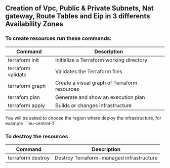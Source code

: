 ## Creation of Vpc, Public & Private Subnets, Nat gateway, Route Tables and Eip in 3 differents Availability Zones

### To create resources run these commands:

| Command  			 | Description 									|
|--------------------|----------------------------------------------|
| terraform init 	 | Initialize a Terraform working directory		|
| terraform validate | Validates the Terraform files 				|
| terraform graph 	 | Create a visual graph of Terraform resources |
| terrafom plan		 | Generate and show an execution plan 			|
| terraform apply 	 | Builds or changes infrastructure 			|
	
You will be asked to choose the region where deploy the infrastructure, for example ```eu-central-1``

### To destroy the resources

| Command 			| Description							   |
|-------------------|------------------------------------------|
| terraform destroy | Destroy Terraform-managed infrastructure |